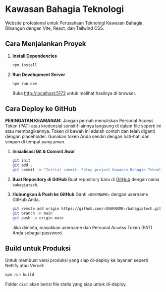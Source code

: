 # Kawasan Bahagia Teknologi

Website profesional untuk Perusahaan Teknologi Kawasan Bahagia. Dibangun dengan Vite, React, dan Tailwind CSS.

## Cara Menjalankan Proyek

1.  **Install Dependencies**
    ```bash
    npm install
    ```

2.  **Run Development Server**
    ```bash
    npm run dev
    ```
    Buka [http://localhost:5173](http://localhost:5173) untuk melihat hasilnya di browser.

## Cara Deploy ke GitHub

**PERINGATAN KEAMANAN:** Jangan pernah menuliskan Personal Access Token (PAT) atau kredensial sensitif lainnya langsung di dalam file seperti ini atau membagikannya. Token di bawah ini adalah contoh dan telah diganti dengan placeholder. Gunakan token Anda sendiri dengan hati-hati dan simpan di tempat yang aman.

1.  **Inisialisasi Git & Commit Awal**
    ```bash
    git init
    git add .
    git commit -m "Initial commit: Setup project Kawasan Bahagia Teknologi"
    ```

2.  **Buat Repository di GitHub**
    Buat repository baru di [GitHub](https://github.com) dengan nama `bahagiatech`.

3.  **Hubungkan & Push ke GitHub**
    Ganti `<USERNAME>` dengan username GitHub Anda.

    ```bash
    git remote add origin https://github.com/<USERNAME>/bahagiatech.git
    git branch -M main
    git push -u origin main
    ```
    
    Jika diminta, masukkan username dan Personal Access Token (PAT) Anda sebagai password.

## Build untuk Produksi

Untuk membuat versi produksi yang siap di-deploy ke layanan seperti Netlify atau Vercel:

```bash
npm run build
```
Folder `dist` akan berisi file statis yang siap untuk di-deploy.
